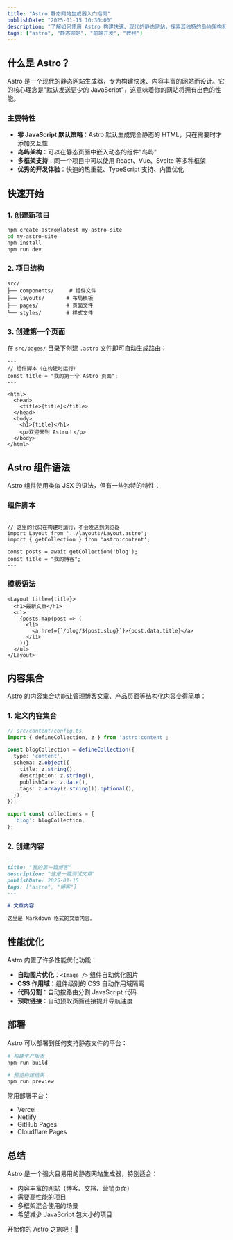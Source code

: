 ```yaml
---
title: "Astro 静态网站生成器入门指南"
publishDate: "2025-01-15 10:30:00"
description: "了解如何使用 Astro 构建快速、现代的静态网站，探索其独特的岛屿架构和组件系统"
tags: ["astro", "静态网站", "前端开发", "教程"]
---
```


## 什么是 Astro？

Astro 是一个现代的静态网站生成器，专为构建快速、内容丰富的网站而设计。它的核心理念是"默认发送更少的 JavaScript"，这意味着你的网站将拥有出色的性能。

### 主要特性

- **零 JavaScript 默认策略**：Astro 默认生成完全静态的 HTML，只在需要时才添加交互性
- **岛屿架构**：可以在静态页面中嵌入动态的组件"岛屿"
- **多框架支持**：同一个项目中可以使用 React、Vue、Svelte 等多种框架
- **优秀的开发体验**：快速的热重载、TypeScript 支持、内置优化

## 快速开始

### 1. 创建新项目

```bash
npm create astro@latest my-astro-site
cd my-astro-site
npm install
npm run dev
```

### 2. 项目结构

```
src/
├── components/     # 组件文件
├── layouts/       # 布局模板
├── pages/         # 页面文件
└── styles/        # 样式文件
```

### 3. 创建第一个页面

在 `src/pages/` 目录下创建 `.astro` 文件即可自动生成路由：

```astro
---
// 组件脚本（在构建时运行）
const title = "我的第一个 Astro 页面";
---

<html>
  <head>
    <title>{title}</title>
  </head>
  <body>
    <h1>{title}</h1>
    <p>欢迎来到 Astro！</p>
  </body>
</html>
```

## Astro 组件语法

Astro 组件使用类似 JSX 的语法，但有一些独特的特性：

### 组件脚本

```astro
---
// 这里的代码在构建时运行，不会发送到浏览器
import Layout from '../layouts/Layout.astro';
import { getCollection } from 'astro:content';

const posts = await getCollection('blog');
const title = "我的博客";
---
```

### 模板语法

```astro
<Layout title={title}>
  <h1>最新文章</h1>
  <ul>
    {posts.map(post => (
      <li>
        <a href={`/blog/${post.slug}`}>{post.data.title}</a>
      </li>
    ))}
  </ul>
</Layout>
```

## 内容集合

Astro 的内容集合功能让管理博客文章、产品页面等结构化内容变得简单：

### 1. 定义内容集合

```typescript
// src/content/config.ts
import { defineCollection, z } from 'astro:content';

const blogCollection = defineCollection({
  type: 'content',
  schema: z.object({
    title: z.string(),
    description: z.string(),
    publishDate: z.date(),
    tags: z.array(z.string()).optional(),
  }),
});

export const collections = {
  'blog': blogCollection,
};
```

### 2. 创建内容

```markdown
---
title: "我的第一篇博客"
description: "这是一篇测试文章"
publishDate: 2025-01-15
tags: ["astro", "博客"]
---

# 文章内容

这里是 Markdown 格式的文章内容。
```

## 性能优化

Astro 内置了许多性能优化功能：

- **自动图片优化**：`<Image />` 组件自动优化图片
- **CSS 作用域**：组件级别的 CSS 自动作用域隔离
- **代码分割**：自动按路由分割 JavaScript 代码
- **预取链接**：自动预取页面链接提升导航速度

## 部署

Astro 可以部署到任何支持静态文件的平台：

```bash
# 构建生产版本
npm run build

# 预览构建结果
npm run preview
```

常用部署平台：
- Vercel
- Netlify
- GitHub Pages
- Cloudflare Pages

## 总结

Astro 是一个强大且易用的静态网站生成器，特别适合：

- 内容丰富的网站（博客、文档、营销页面）
- 需要高性能的项目
- 多框架混合使用的场景
- 希望减少 JavaScript 包大小的项目

开始你的 Astro 之旅吧！🚀
